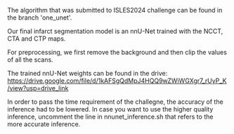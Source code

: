 The algorithm that was submitted to ISLES2024 challenge can be found in the branch 'one_unet'.

Our final infarct segmentation model is an nnU-Net trained with the NCCT, CTA and CTP maps.

For preprocessing, we first remove the background and then clip the values of all the scans.

The trained nnU-Net weights can be found in the drive: https://drive.google.com/file/d/1kAFSgQdMpJ4HQQ9wZWiWGXgr7_rUyP_K/view?usp=drive_link

In order to pass the time requirement of the challegne, the accuracy of the inference had to be lowered. In case you want to use the higher quality inference, uncomment the line in nnunet_inference.sh that refers to the more accurate inference.
